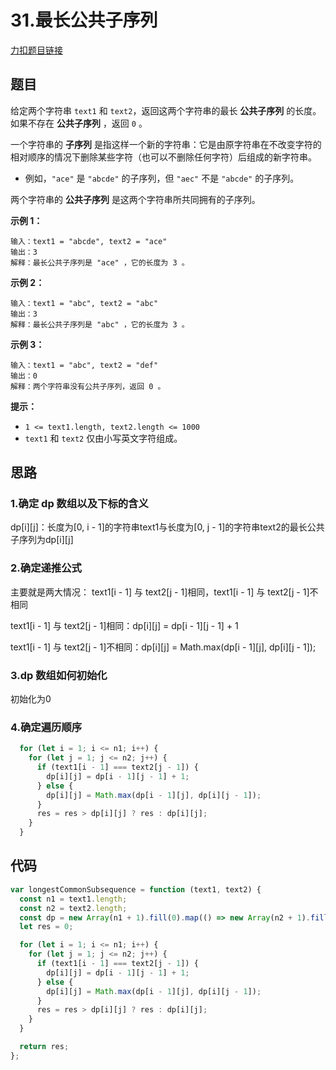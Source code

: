 # 31.最长公共子序列

[力扣题目链接](https://leetcode.cn/problems/longest-common-subsequence/)

## 题目

给定两个字符串 `text1` 和 `text2`，返回这两个字符串的最长 **公共子序列** 的长度。如果不存在 **公共子序列** ，返回 `0` 。

一个字符串的 **子序列** 是指这样一个新的字符串：它是由原字符串在不改变字符的相对顺序的情况下删除某些字符（也可以不删除任何字符）后组成的新字符串。

- 例如，`"ace"` 是 `"abcde"` 的子序列，但 `"aec"` 不是 `"abcde"` 的子序列。

两个字符串的 **公共子序列** 是这两个字符串所共同拥有的子序列。

**示例 1：**

```
输入：text1 = "abcde", text2 = "ace" 
输出：3  
解释：最长公共子序列是 "ace" ，它的长度为 3 。
```

**示例 2：**

```
输入：text1 = "abc", text2 = "abc"
输出：3
解释：最长公共子序列是 "abc" ，它的长度为 3 。
```

**示例 3：**

```
输入：text1 = "abc", text2 = "def"
输出：0
解释：两个字符串没有公共子序列，返回 0 。
```

**提示：**

- `1 <= text1.length, text2.length <= 1000`
- `text1` 和 `text2` 仅由小写英文字符组成。

## 思路

### 1.确定 dp 数组以及下标的含义

dp\[i][j]：长度为[0, i - 1]的字符串text1与长度为[0, j - 1]的字符串text2的最长公共子序列为dp\[i][j]

### 2.确定递推公式

主要就是两大情况： text1[i - 1] 与 text2[j - 1]相同，text1[i - 1] 与 text2[j - 1]不相同

text1[i - 1] 与 text2[j - 1]相同：dp\[i][j] = dp\[i - 1][j - 1] + 1

text1[i - 1] 与 text2[j - 1]不相同：dp\[i][j] = Math.max(dp\[i - 1][j], dp\[i][j - 1]);

### 3.dp 数组如何初始化

初始化为0

### 4.确定遍历顺序

~~~js
  for (let i = 1; i <= n1; i++) {
    for (let j = 1; j <= n2; j++) {
      if (text1[i - 1] === text2[j - 1]) {
        dp[i][j] = dp[i - 1][j - 1] + 1;
      } else {
        dp[i][j] = Math.max(dp[i - 1][j], dp[i][j - 1]);
      }
      res = res > dp[i][j] ? res : dp[i][j];
    }
  }
~~~

## 代码

~~~js
var longestCommonSubsequence = function (text1, text2) {
  const n1 = text1.length;
  const n2 = text2.length;
  const dp = new Array(n1 + 1).fill(0).map(() => new Array(n2 + 1).fill(0));
  let res = 0;

  for (let i = 1; i <= n1; i++) {
    for (let j = 1; j <= n2; j++) {
      if (text1[i - 1] === text2[j - 1]) {
        dp[i][j] = dp[i - 1][j - 1] + 1;
      } else {
        dp[i][j] = Math.max(dp[i - 1][j], dp[i][j - 1]);
      }
      res = res > dp[i][j] ? res : dp[i][j];
    }
  }

  return res;
};
~~~

